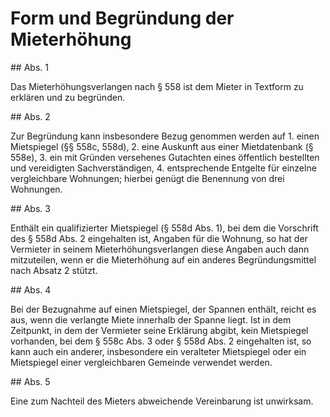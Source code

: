 # Form und Begründung der Mieterhöhung



\#\# Abs. 1

 Das Mieterhöhungsverlangen nach § 558 ist dem Mieter in Textform zu erklären und zu begründen.

\#\# Abs. 2

 Zur Begründung kann insbesondere Bezug genommen werden auf  1\.
 einen Mietspiegel (§§ 558c, 558d),
 2\.
 eine Auskunft aus einer Mietdatenbank (§ 558e),
 3\.
 ein mit Gründen versehenes Gutachten eines öffentlich bestellten und vereidigten Sachverständigen,
 4\.
 entsprechende Entgelte für einzelne vergleichbare Wohnungen; hierbei genügt die Benennung von drei Wohnungen.


\#\# Abs. 3

 Enthält ein qualifizierter Mietspiegel (§ 558d Abs. 1\), bei dem die Vorschrift des § 558d Abs. 2 eingehalten ist, Angaben für die Wohnung, so hat der Vermieter in seinem Mieterhöhungsverlangen diese Angaben auch dann mitzuteilen, wenn er die Mieterhöhung auf ein anderes Begründungsmittel nach Absatz 2 stützt.

\#\# Abs. 4

 Bei der Bezugnahme auf einen Mietspiegel, der Spannen enthält, reicht es aus, wenn die verlangte Miete innerhalb der Spanne liegt. Ist in dem Zeitpunkt, in dem der Vermieter seine Erklärung abgibt, kein Mietspiegel vorhanden, bei dem § 558c Abs. 3 oder § 558d Abs. 2 eingehalten ist, so kann auch ein anderer, insbesondere ein veralteter Mietspiegel oder ein Mietspiegel einer vergleichbaren Gemeinde verwendet werden.

\#\# Abs. 5

 Eine zum Nachteil des Mieters abweichende Vereinbarung ist unwirksam. 

